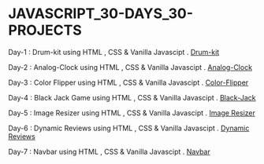 # JAVASCRIPT_30-DAYS_30-PROJECTS

Day-1 : Drum-kit using HTML , CSS & Vanilla Javascipt .  [Drum-kit](https://drum-kit-javascipt.netlify.app/)


Day-2 : Analog-Clock using HTML , CSS & Vanilla Javascipt .  [Analog-Clock](https://analog-clock-using-vanilla-javascript.netlify.app/)


Day-3 : Color Flipper using HTML , CSS & Vanilla Javascipt .  [Color-Flipper](https://color-flipper-using-vanillajavascript.netlify.app/)


Day-4 : Black Jack Game using HTML , CSS & Vanilla Javascipt .  [Black-Jack](https://black-jack-game-using-vanilla-js.netlify.app/)


Day-5 : Image Resizer using HTML , CSS & Vanilla Javascipt . [Image Resizer](https://image-resizer-using-javascrip.netlify.app/)


Day-6 : Dynamic Reviews using HTML , CSS & Vanilla Javascipt . [Dynamic Reviews](https://marvelous-jelly-68370d.netlify.app/)


Day-7 : Navbar  using HTML , CSS & Vanilla Javascipt . [Navbar](https://frabjous-squirrel-78e767.netlify.app/)
